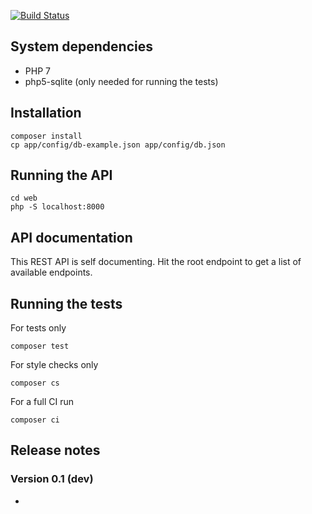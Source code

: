 [![Build Status](https://travis-ci.org/JeroenDeDauw/QueryrAPI.svg)](https://travis-ci.org/JeroenDeDauw/QueryrAPI)

## System dependencies

* PHP 7
* php5-sqlite (only needed for running the tests)

## Installation

    composer install
    cp app/config/db-example.json app/config/db.json

## Running the API

	cd web
	php -S localhost:8000

## API documentation

This REST API is self documenting. Hit the root endpoint to get a list of available endpoints.

## Running the tests

For tests only

    composer test

For style checks only

	composer cs

For a full CI run

	composer ci

## Release notes

### Version 0.1 (dev)

*